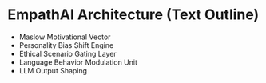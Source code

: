 # EmpathAI Architecture (Text Outline)

- Maslow Motivational Vector
- Personality Bias Shift Engine
- Ethical Scenario Gating Layer
- Language Behavior Modulation Unit
- LLM Output Shaping
